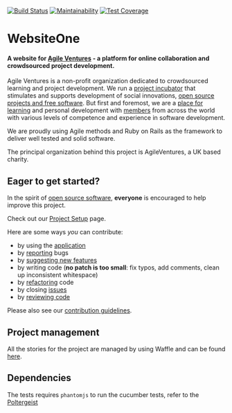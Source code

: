 [![Build Status](https://semaphoreci.com/api/v1/agileventures/websiteone/branches/1058_add_google_calendar_link/shields_badge.svg)](https://semaphoreci.com/agileventures/websiteone) [![Maintainability](https://api.codeclimate.com/v1/badges/8bbffaef68e73422ca40/maintainability)](https://codeclimate.com/github/AgileVentures/WebsiteOne/maintainability) [![Test Coverage](https://api.codeclimate.com/v1/badges/8bbffaef68e73422ca40/test_coverage)](https://codeclimate.com/github/AgileVentures/WebsiteOne/test_coverage)

WebsiteOne
==========
[oo-sw]: http://opensource.org/osd
[waffle]: https://waffle.io/AgileVentures/WebsiteOne
[application]: http://www.agileventures.org/
[code-climate]: https://codeclimate.com/github/AgileVentures/WebsiteOne
[support]: http://www.agileventures.org/
[about-us]: http://www.agileventures.org/about-us
[members]: http://www.agileventures.org/users
[premium api]: http://www.agileventures.org/apipie/1.0/subscriptions/index.html


#### A website for [Agile Ventures][application] - a platform for online collaboration and crowdsourced project development.

Agile Ventures is a non-profit organization dedicated to crowdsourced learning and project development. We run a [project incubator](http://www.agileventures.org/projects) that stimulates and supports development of social innovations, [open source projects and free software][oo-sw]. But first and foremost, we are a [place for learning][about-us] and personal development with [members][members] from across the world with various levels of competence and experience in software development.

We are proudly using Agile methods and Ruby on Rails as the framework to deliver well tested and solid software.

The principal organization behind this project is AgileVentures, a UK based charity.


## Eager to get started?

In the spirit of [open source software][oo-sw], **everyone** is encouraged to help
improve this project.

Check out our [Project Setup](https://github.com/AgileVentures/WebsiteOne/blob/develop/docs/project_setup.md)
page.

Here are some ways *you* can contribute:

* by using the [application][application]
* by [reporting][waffle] bugs
* by [suggesting new features][waffle]
* by writing code (**no patch is too small**: fix typos, add comments, clean up
  inconsistent whitespace)
* by [refactoring][waffle] code
* by closing [issues][waffle]
* by [reviewing code][code-climate]

Please also see our [contribution guidelines](CONTRIBUTING.md).

## Project management

All the stories for the project are managed by using Waffle and can be found [here][waffle].

## Dependencies

The tests requires `phantomjs` to run the cucumber tests, refer to the [Poltergeist](https://github.com/jonleighton/poltergeist)
